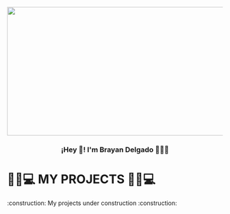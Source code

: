 <p align="center" width="1000">
   <img align="center" width="700" height=300 src="https://github.com/br3y3n/br3y3n/assets/124065150/681e2ab1-cf6e-44c8-a6a4-5c5fa30fb96f" />
</p>

<h3 align="center">¡Hey 👋! I'm Brayan Delgado 👨🏻‍💻</h3>
<h1> 🧑‍💻💻 MY PROJECTS 🧑‍💻💻</h1>
:construction: My projects under construction :construction:
